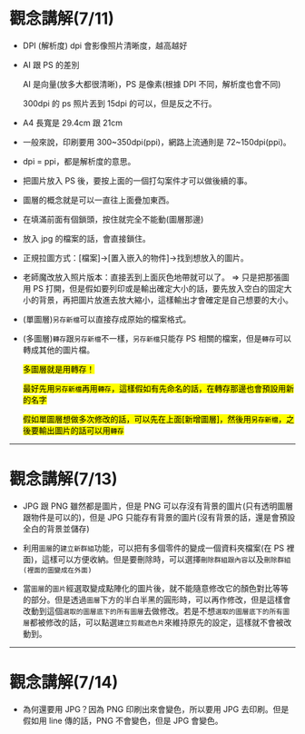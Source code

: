 # 觀念講解(7/11)

- DPI (解析度)
  dpi 會影像照片清晰度，越高越好

- AI 跟 PS 的差別

  AI 是向量(放多大都很清晰)，PS 是像素(根據 DPI 不同，解析度也會不同)

  300dpi 的 ps 照片丟到 15dpi 的可以，但是反之不行。

- A4 長寬是 29.4cm 跟 21cm

- 一般來說，印刷要用 300~350dpi(ppi)，網路上流通則是 72~150dpi(ppi)。

- dpi = ppi，都是解析度的意思。

- 把圖片放入 PS 後，要按上面的一個打勾案件才可以做後續的事。

- 圖層的概念就是可以一直往上面疊加東西。

- 在填滿前面有個鎖頭，按住就完全不能動(圖層那邊)

- 放入 jpg 的檔案的話，會直接鎖住。

- 正規拉圖方式：[檔案]->[置入嵌入的物件]->找到想放入的圖片。

- 老師魔改放入照片版本：直接丟到上面灰色地帶就可以了。 => 只是把那張圖用 PS 打開，但是假如要列印或是輸出確定大小的話，要先放入空白的固定大小的背景，再把圖片放進去放大縮小，這樣輸出才會確定是自己想要的大小。

- (單圖層)`另存新檔`可以直接存成原始的檔案格式。

- (多圖層)`轉存`跟`另存新檔`不一樣，`另存新檔`只能存 PS 相關的檔案，但是`轉存`可以轉成其他的圖片檔。

  <mark>多圖層就是用轉存！</mark>

  <mark>最好先用`另存新檔`再用`轉存`，這樣假如有先命名的話，在轉存那邊也會預設用新的名字</mark>

  <mark>假如單圖層想做多次修改的話，可以先在上面[新增圖層]，然後用`另存新檔`，之後要輸出圖片的話可以用`轉存`</mark>

---

# 觀念講解(7/13)

- JPG 跟 PNG 雖然都是圖片，但是 PNG 可以存沒有背景的圖片(只有透明圖層跟物件是可以的)，但是 JPG 只能存有背景的圖片(沒有背景的話，還是會預設全白的背景並儲存)

- 利用`圖層`的`建立新群組`功能，可以把有多個零件的變成一個資料夾檔案(在 PS 裡面)，這樣可以方便收納。但是要刪除時，可以選擇`刪除群組跟內容`以及`刪除群組(裡面的圖變成在外面)`

- 當`圖層`的`圖片`經選取變成點陣化的圖片後，就不能隨意修改它的顏色對比等等的部分。但是透過`圖層`下方的半白半黑的圓形時，可以再作修改，但是這樣會改動到這個`選取的圖層底下的所有圖層`去做修改。若是不想`選取的圖層底下的所有圖層`都被修改的話，可以點選`建立剪裁遮色片`來維持原先的設定，這樣就不會被改動到。

---

# 觀念講解(7/14)

- 為何還要用 JPG？因為 PNG 印刷出來會變色，所以要用 JPG 去印刷。但是假如用 line 傳的話，PNG 不會變色，但是 JPG 會變色。
